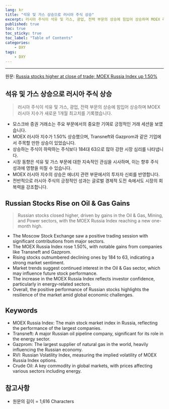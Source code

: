 ```yaml
---
lang: kr
title: "석유 및 가스 상승으로 러시아 주식 상승"
excerpt: 러시아 주식이 석유 및 가스, 광업, 전력 부문의 상승에 힘입어 상승하며 MOEX 러시아 지수가 새로운 1개월 최고치를 기록했습니다.
published: true
toc: true
toc_sticky: true
toc_label: "Table of Contents"
categories:
    - DXY
tags:
    - DXY
---
```


---

  원문: [Russia stocks higher at close of trade; MOEX Russia Index up 1.50%](https://www.investing.com/news/stock-market-news/russia-stocks-higher-at-close-of-trade-moex-russia-index-up-150-3788636)

## 석유 및 가스 상승으로 러시아 주식 상승

> 러시아 주식이 석유 및 가스, 광업, 전력 부문의 상승에 힘입어 상승하며 MOEX 러시아 지수가 새로운 1개월 최고치를 기록했습니다.


- 모스크바 증권 거래소는 주요 부문에서의 중요한 기여로 긍정적인 거래 세션을 보였습니다.
- MOEX 러시아 지수가 1.50% 상승했으며, Transneft와 Gazprom과 같은 기업에서 주목할 만한 상승이 있었습니다.
- 상승하는 주식이 하락하는 주식보다 184대 63으로 많아 강한 시장 심리를 나타냅니다.
- 시장 동향은 석유 및 가스 부문에 대한 지속적인 관심을 시사하며, 이는 향후 주식 성과에 영향을 미칠 수 있습니다.
- MOEX 러시아 지수의 상승은 에너지 관련 부문에서의 투자자 신뢰를 반영합니다.
- 전반적으로 러시아 주식의 긍정적인 성과는 글로벌 경제적 도전 속에서도 시장의 회복력을 강조합니다.

## Russian Stocks Rise on Oil & Gas Gains

> Russian stocks closed higher, driven by gains in the Oil & Gas, Mining, and Power sectors, with the MOEX Russia Index reaching a new one-month high.


- The Moscow Stock Exchange saw a positive trading session with significant contributions from major sectors.
- The MOEX Russia Index rose 1.50%, with notable gains from companies like Transneft and Gazprom.
- Rising stocks outnumbered declining ones by 184 to 63, indicating a strong market sentiment.
- Market trends suggest continued interest in the Oil & Gas sector, which may influence future stock performance.
- The increase in the MOEX Russia Index reflects investor confidence, particularly in energy-related sectors.
- Overall, the positive performance of Russian stocks highlights the resilience of the market amid global economic challenges.

## Keywords

- MOEX Russia Index: The main stock market index in Russia, reflecting the performance of the largest companies.
- Transneft: A major Russian oil pipeline company, significant for its role in the energy sector.
- Gazprom: The largest supplier of natural gas in the world, heavily influencing the Russian economy.
- RVI: Russian Volatility Index, measuring the implied volatility of MOEX Russia Index options.
- Crude Oil: A key commodity in global markets, with prices affecting various sectors including energy.

## 참고사항

- 원문의 길이 = 1,616 Characters

